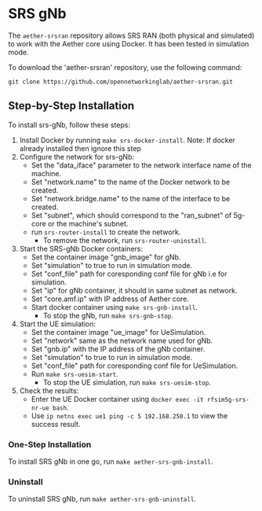 # SRS gNb

The `aether-srsran` repository allows SRS RAN (both physical and simulated) to work with the Aether core using Docker.
It has been tested in simulation mode.

To download the 'aether-srsran' repository, use the following command:
```
git clone https://github.com/opennetworkinglab/aether-srsran.git
```

## Step-by-Step Installation
To install srs-gNb, follow these steps:

1. Install Docker by running `make srs-docker-install`.
   Note: If docker already installed then ignore this step
2. Configure the network for srs-gNb:
   - Set the "data_iface" parameter to the network interface name of the machine.
   - Set "network.name" to the name of the Docker network to be created.
   - Set "network.bridge.name" to the name of the interface to be created.
   - Set "subnet", which should correspond to the "ran_subnet" of 5g-core or the machine's subnet.
   - run `srs-router-install` to create the network.
      - To remove the network, run `srs-router-uninstall`.
3. Start the SRS-gNb Docker containers:
   - Set the container image "gnb_image" for gNb.
   - Set "simulation" to true to run in simulation mode.
   - Set "conf_file" path for coresponding conf file for gNb i.e for simulation.
   - Set "ip" for gNb container, it should in same subnet as network.
   - Set "core.amf.ip" with IP address of Aether core.
   - Start docker container using `make srs-gnb-install`.
      - To stop the gNb, run `make srs-gnb-stop`.
4. Start the UE simulation:
   - Set the container image "ue_image" for UeSimulation.
   - Set "network" same as the network name used for gNb.
   - Set "gnb.ip" with the IP address of the gNb container.
   - Set "simulation" to true to run in simulation mode.
   - Set "conf_file" path for coresponding conf file for UeSimulation.
   - Run `make srs-uesim-start`.
      - To stop the UE simulation, run `make srs-uesim-stop`.
5. Check the results:
   - Enter the UE Docker container using `docker exec -it rfsim5g-srs-nr-ue bash`.
   - Use `ip netns exec ue1 ping -c 5 192.168.250.1` to view the success result.

### One-Step Installation
To install SRS gNb in one go, run `make aether-srs-gnb-install`.

### Uninstall
To uninstall SRS gNb, run `make aether-srs-gnb-uninstall`.
